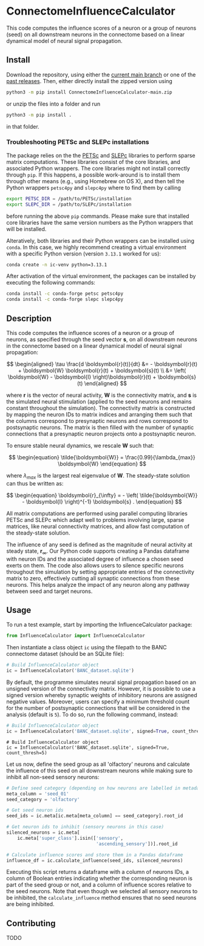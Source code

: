 # ConnectomeInfluenceCalculator

This code computes the influence scores of a neuron or a group of neurons (seed) on all downstream neurons in the connectome based on a linear dynamical model of neural signal propagation.

## Install

Download the repository, using either the [current main branch](https://github.com/DrugowitschLab/ConnectomeInfluenceCalculator/archive/refs/heads/main.zip) or one of the [past releases](https://github.com/DrugowitschLab/ConnectomeInfluenceCalculator/releases). Then, either directly install the zipped version using
```sh
python3 -m pip install ConnectomeInfluenceCalculator-main.zip
```
or unzip the files into a folder and run
```sh
python3 -m pip install .
```
in that folder.

### Troubleshooting PETSc and SLEPc installations

The package relies on the the [PETSc](https://petsc.org/) and [SLEPc](https://slepc.upv.es) libraries to perform sparse matrix computations. These libraries consist of the core libraries, and associated Python wrappers. The core libraries might not install correctly through `pip`. If this happens, a possible work-around is to install them through other means (e.g., using Homebrew on OS X), and then tell the Python wrappers `petsc4py` and `slepc4py` where to find them by calling
```sh
export PETSC_DIR = /path/to/PETSc/installation
export SLEPC_DIR = /path/to/SLEPc/installation
```
before running the above `pip` commands. Please make sure that installed core libraries have the same version numbers as the Python wrappers that will be installed.

Alteratively, both libraries and their Python wrappers can be installed using `conda`. In this case, we highly recommend creating a virtual environment with a specific Python version (version `3.13.1` worked for us):
```sh
conda create -n ic-venv python=3.13.1
```
After activation of the virtual environment, the packages can be installed by executing the following commands:
```sh
conda install -c conda-forge petsc petsc4py
conda install -c conda-forge slepc slepc4py
```

## Description

This code computes the influence scores of a neuron or a group of neurons, as specified through the seed vector $\boldsymbol{s}$, on all downstream neurons in the connectome based on a linear dynamical model of neural signal propagation: 

$$
\begin{aligned}
\tau \frac{d \boldsymbol{r}(t)}{dt} &= - \boldsymbol{r}(t) + \boldsymbol{W} \boldsymbol{r}(t) + \boldsymbol{s}(t) \\
&= \left( \boldsymbol{W} - \boldsymbol{I} \right)\boldsymbol{r}(t) + \boldsymbol{s}(t)
\end{aligned}
$$

where $\boldsymbol{r}$ is the vector of neural activity, $\boldsymbol{W}$ is the connectivity matrix, and $\boldsymbol{s}$ is the simulated neural stimulation (applied to the seed neurons and remains constant throughout the simulation). The connectivity matrix is constructed by mapping the neuron IDs to matrix indices and arranging them such that the columns correspond to presynaptic neurons and rows correspond to postsynaptic neurons. The matrix is then filled with the number of synaptic connections that a presynaptic neuron projects onto a postsynaptic neuron.

To ensure stable neural dynamics, we rescale $\boldsymbol{W}$ such that:

$$
\begin{equation}
    \tilde{\boldsymbol{W}} = \frac{0.99}{\lambda_{max}} \boldsymbol{W}
\end{equation}
$$

where $\lambda_{max}$ is the largest real eigenvalue of $\boldsymbol{W}$. The steady-state solution can thus be written as:

$$
\begin{equation}
    \boldsymbol{r}_{\infty} = - \left( \tilde{\boldsymbol{W}} - \boldsymbol{I} \right)^{-1} \boldsymbol{s} .
\end{equation}
$$

All matrix computations are performed using parallel computing libraries PETSc and SLEPc which adapt well to problems involving large, sparse matrices, like neural connectivity matrices, and allow fast computation of the steady-state solution.

The influence of any seed is defined as the magnitude of neural activity at steady state, $\boldsymbol{r}_{\infty}$.
Our Python code supports creating a Pandas dataframe with neuron IDs and the associated degree of influence a chosen seed exerts on them. The code also allows users to silence specific neurons throughout the simulation by setting appropriate entries of the connectivity matrix to zero, effectively cutting all synaptic connections from these neurons. This helps analyze the impact of any neuron along any pathway between seed and target neurons.

## Usage

To run a test example, start by importing the InfluenceCalculator package:

```python
from InfluenceCalculator import InfluenceCalculator
```
Then instantiate a class object `ic` using the filepath to the BANC connectome dataset (should be an SQLite file):
```python
# Build InfluenceCalculator object
ic = InfluenceCalculator('BANC_dataset.sqlite')
```

By default, the programme simulates neural signal propagation based on an unsigned version of the connectivity matrix. However, it is possible to use a signed version whereby synaptic weights of inhibitory neurons are assigned negative values. Moreover, users can specify a minimum threshold count for the number of postsynaptic connections that will be considered in the analysis (default is `5`). To do so, run the following command, instead:
```python
# Build InfluenceCalculator object
ic = InfluenceCalculator('BANC_dataset.sqlite', signed=True, count_thresh=5)
```
```pyhton
# Build InfluenceCalculator object
ic = InfluenceCalculator('BANC_dataset.sqlite', signed=True, count_thresh=5)
``` 

Let us now, define the seed group as all 'olfactory' neurons and calculate the influence of this seed on all downstream neurons while making sure to inhibit all non-seed sensory neurons:

```python
# Define seed category (depending on how neurons are labelled in metadata)
meta_column = 'seed_01'
seed_category = 'olfactory'

# Get seed neuron ids
seed_ids = ic.meta[ic.meta[meta_column] == seed_category].root_id 

# Get neuron ids to inhibit (sensory neurons in this case)
silenced_neurons = ic.meta[
    ic.meta['super_class'].isin(['sensory',
                                 'ascending_sensory'])].root_id

# Calculate influence scores and store them in a Pandas dataframe
influence_df = ic.calculate_influence(seed_ids, silenced_neurons)
```

Executing this script returns a dataframe with a column of neurons IDs, a column of Boolean entries indicating whether the corresponding neuron is part of the seed group or not, and a column of influence scores relative to the seed neurons.
Note that even though we selected all sensory neurons to be inhibited, the `calculate_influence` method ensures that no seed neurons are being inhibited.


## Contributing

TODO

